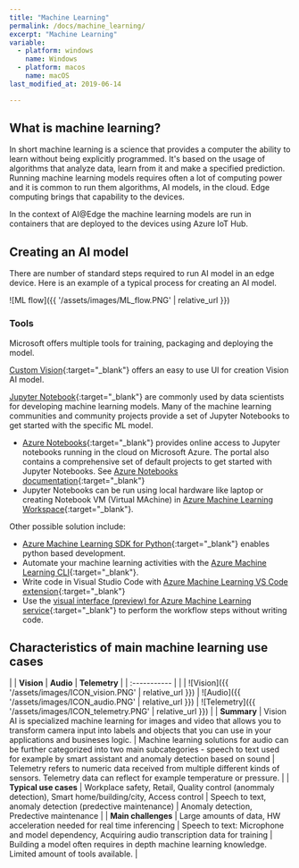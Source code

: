 ```yaml
---
title: "Machine Learning"
permalink: /docs/machine_learning/
excerpt: "Machine Learning"
variable:
  - platform: windows
    name: Windows
  - platform: macos
    name: macOS
last_modified_at: 2019-06-14

---
```


## What is machine learning?

In short machine learning is a science that provides a computer the ability to learn without being explicitly programmed. It's based on the usage of algorithms that analyze data, learn from it and make a specified prediction. Running machine learning models requires often a lot of computing power and it is common to run them algorithms, AI models, in the cloud. Edge computing brings that capability to the devices.

In the context of AI@Edge the machine learning models are run in containers that are deployed to the devices using Azure IoT Hub.

## Creating an AI model 

There are number of standard steps required to run AI model in an edge device. Here is an example of a typical process for creating an AI model.

![ML flow]({{ '/assets/images/ML_flow.PNG' | relative_url }})

<!-- 

### Gathering and labeling data

AI models for vision and sound require data for training purposes. Professional model may require thousands of samples. For vision training data should be taken if possible from the actual location where the camera(s) will be used in production. Also taking into account different lighting conditions and other variable with the target of being able to generate as comprehensive data set as possible is important.

Labeling refers to an act of giving meaning to a data. In practice it's indicating what data represent by labeling objects in a picture or label sound sample.

Depending on the use case it's recommended that part of the data set is preserved for validating the model.

### Training 

Develop scripts

-->

### Tools

Microsoft offers multiple tools for training, packaging and deploying the model. 

[Custom Vision](https://www.customvision.ai/){:target="_blank"} offers an easy to use UI for creation Vision AI model.

[Jupyter Notebook](https://jupyter.org/){:target="_blank"} are commonly used by data scientists for developing machine learning models. Many of the machine learning communities and community projects provide a set of Jupyter Notebooks to get started with the specific ML model.
- [Azure Notebooks](https://notebooks.azure.com/){:target="_blank"} provides online access to Jupyter notebooks running in the cloud on Microsoft Azure. The portal also contains a comprehensive set of default projects to get started with Jupyter Notebooks. See [Azure Notebooks documentation](https://docs.microsoft.com/en-us/azure/notebooks/){:target="_blank"}
- Jupyter Notebooks can be run using local hardware like laptop or creating Notebook VM (Virtual MAchine) in [Azure Machine Learning Workspace](https://docs.microsoft.com/en-us/azure/machine-learning/service/how-to-manage-workspace){:target="_blank"}.

Other possible solution include:
- [Azure Machine Learning SDK for Python](https://docs.microsoft.com/en-us/python/api/overview/azure/ml/intro?view=azure-ml-py){:target="_blank"} enables python based development.
- Automate your machine learning activities with the [Azure Machine Learning CLI](https://docs.microsoft.com/en-us/azure/machine-learning/service/reference-azure-machine-learning-cli){:target="_blank"}.
- Write code in Visual Studio Code with [Azure Machine Learning VS Code extension](https://docs.microsoft.com/en-us/azure/machine-learning/service/how-to-vscode-tools){:target="_blank"}
- Use the [visual interface (preview) for Azure Machine Learning service](https://docs.microsoft.com/en-us/azure/machine-learning/service/ui-concept-visual-interface){:target="_blank"} to perform the workflow steps without writing code.


## Characteristics of main machine learning use cases

| | **Vision** | **Audio** | **Telemetry** |
| :----------- |
| | ![Vision]({{ '/assets/images/ICON_vision.PNG' | relative_url }}) | ![Audio]({{ '/assets/images/ICON_audio.PNG' | relative_url }}) | ![Telemetry]({{ '/assets/images/ICON_telemetry.PNG' | relative_url }}) |
| **Summary** | Vision AI is specialized machine learning for images and video that allows you to transform camera input into labels and objects that you can use in your applications and busineses logic. | Machine learning solutions for audio can be further categorized into two main subcategories - speech to text used for example by smart assistant and anomaly detection based on sound | Telemetry refers to numeric data received from multiple different kinds of sensors. Telemetry data can reflect for example temperature or pressure. |
| **Typical use cases** | Workplace safety, Retail, Quality control (anommaly detection), Smart home/building/city, Access control | Speech to text, anomaly detection (predective maintenance) | Anomaly detection, Predective maintenance |
| **Main challenges** | Large amounts of data, HW acceleration needed for real time inferencing | Speech to text: Microphone and model dependency, Acquiring audio transcription data for training | Building a model often requires in depth machine learning knowledge. Limited amount of tools available. |



<!-- ## Custom vision - get started with Vision AI

Vision AI is specialized machine learning for images and video that allows you to transform camera input into labels and objects that you can use in your applications and business logic.  -->